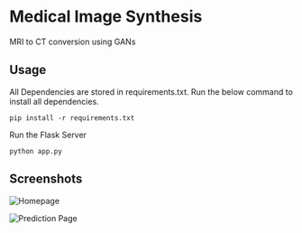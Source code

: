 # Medical Image Synthesis
MRI to CT conversion using GANs


## Usage

All Dependencies are stored in requirements.txt.
Run the below command to install all dependencies.

    pip install -r requirements.txt

Run the Flask Server

    python app.py


## Screenshots

![Homepage](https://github.com/Somil112/Medical-Image-Synthesis/blob/master/screenshots/Long%20Capture/Home.png)

![Prediction Page](https://github.com/Somil112/Medical-Image-Synthesis/blob/master/screenshots/Long%20Capture/Prediction.png)

